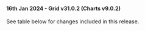#### 16th Jan 2024 - Grid v31.0.2 (Charts v9.0.2)

See table below for changes included in this release.

